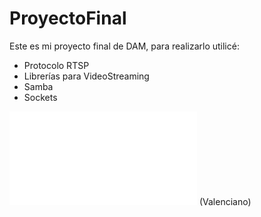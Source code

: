 # ProyectoFinal

Este es mi proyecto final de DAM, para realizarlo utilicé:
- Protocolo RTSP
- Librerías para VideoStreaming
- Samba
- Sockets

![Memoria](/Media/MemoriaProyecto.pdf) (Valenciano)
